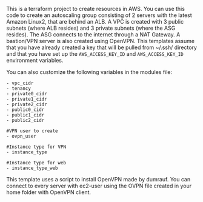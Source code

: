 This is a terraform project to create resources in AWS. You can use this code to create an autoscaling group consisting of 2 servers with the latest Amazon Linux2, 
that are behind an ALB. A VPC is created with 3 public subnets (where ALB resides) and 3 private subnets (where the ASG resides). The ASG connects to the internet through a NAT Gateway. A bastion/VPN server is also created using OpenVPN. This templates assume that you have already created a key that will be pulled from ~/.ssh/ directory and that you have set up the `AWS_ACCESS_KEY_ID` and `AWS_ACCESS_KEY_ID` environment variables.

You can also customize the following variables in the modules file:

```
- vpc_cidr 
- tenancy 
- private0_cidr 
- private1_cidr 
- private2_cidr
- public0_cidr 
- public1_cidr 
- public2_cidr

#VPN user to create
- ovpn_user 

#Instance type for VPN
- instance_type 

#Instance type for web
- instance_type_web 
```
This template uses a script to install OpenVPN made by dumrauf. You can connect to every server with ec2-user using the OVPN file created in your home folder with OpenVPN client.
